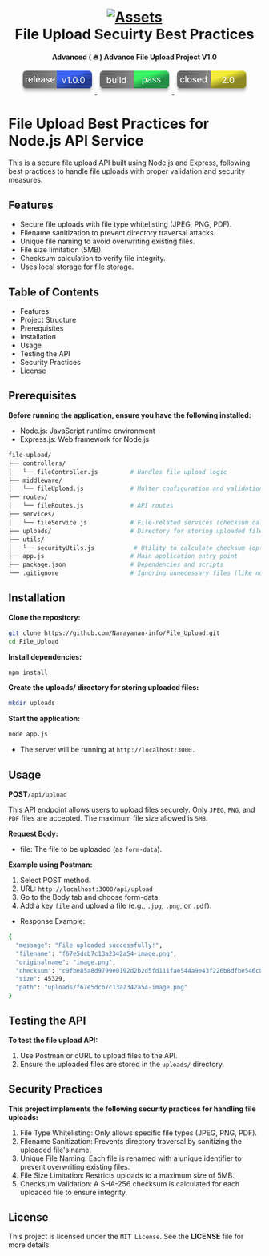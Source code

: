 <h1 align="center">
  <br>
  <a href="#"><img src="#" alt="Assets"></a>
  <br>
  File Upload Secuirty Best Practices  
  <br>
</h1>

<h4 align="center">Advanced ( 🔥 ) Advance File Upload Project V1.0</h4>  

<p align="center">
  <a href="#">
    <img src="assets/Frame 1.png" width="150" hifht="150">
  </a>
  <a href="#">
    <img src="assets/Frame 2.png" width="150" hifht="150">
  </a>
  <a href="#">
      <img src="assets/Frame 3.png" width="150" hifht="150">
  </a>
</p>

# File Upload Best Practices for Node.js API Service 

This is a secure file upload API built using Node.js and Express, following best practices to handle file uploads with proper validation and security measures.

## Features
* Secure file uploads with file type whitelisting (JPEG, PNG, PDF).
* Filename sanitization to prevent directory traversal attacks.
* Unique file naming to avoid overwriting existing files.
* File size limitation (5MB).
* Checksum calculation to verify file integrity.
* Uses local storage for file storage.

## Table of Contents

* Features
* Project Structure
* Prerequisites
* Installation
* Usage
* Testing the API
* Security Practices
* License


## Prerequisites
**Before running the application, ensure you have the following installed:**

* Node.js: JavaScript runtime environment
* Express.js: Web framework for Node.js


```bash
file-upload/
├── controllers/
│   └── fileController.js         # Handles file upload logic
├── middleware/
│   └── fileUpload.js             # Multer configuration and validation logic
├── routes/
│   └── fileRoutes.js             # API routes
├── services/
│   └── fileService.js            # File-related services (checksum calculation)
├── uploads/                      # Directory for storing uploaded files
├── utils/
│   └── securityUtils.js           # Utility to calculate checksum (optional)
├── app.js                        # Main application entry point
├── package.json                  # Dependencies and scripts
└── .gitignore                    # Ignoring unnecessary files (like node_modules)
```

## Installation

**Clone the repository:**
```bash
git clone https://github.com/Narayanan-info/File_Upload.git
cd File_Upload
```
**Install dependencies:**

```bash
npm install
```
**Create the uploads/ directory for storing uploaded files:**

```bash
mkdir uploads
```
**Start the application:**

```bash
node app.js
```

* The server will be running at `http://localhost:3000.`

## Usage

**POST**`/api/upload`

This API endpoint allows users to upload files securely. Only `JPEG`, `PNG`, and `PDF` files are accepted. The maximum file size allowed is `5MB`.

**Request Body:**
* file: The file to be uploaded (as `form-data`).

**Example using Postman:**

1. Select POST method.
2. URL: `http://localhost:3000/api/upload`
3. Go to the Body tab and choose form-data.
4. Add a key `file` and upload a file (e.g., `.jpg`, `.png`, or `.pdf`).

* Response Example:

```bash
{
  "message": "File uploaded successfully!",
  "filename": "f67e5dcb7c13a2342a54-image.png",
  "originalname": "image.png",
  "checksum": "c9fbe85a8d9799e0192d2b2d5fd111fae544a9e43f226b8dfbe546c8b5e8ff9e",
  "size": 45329,
  "path": "uploads/f67e5dcb7c13a2342a54-image.png"
}

```
## Testing the API
**To test the file upload API:**

1. Use Postman or cURL to upload files to the API.
2. Ensure the uploaded files are stored in the `uploads/` directory.

## Security Practices

**This project implements the following security practices for handling file uploads:**

1. File Type Whitelisting: Only allows specific file types (JPEG, PNG, PDF).
2. Filename Sanitization: Prevents directory traversal by sanitizing the uploaded file's name.
3. Unique File Naming: Each file is renamed with a unique identifier to prevent overwriting existing files.
4. File Size Limitation: Restricts uploads to a maximum size of 5MB.
5. Checksum Validation: A SHA-256 checksum is calculated for each uploaded file to ensure integrity.

## License

This project is licensed under the `MIT License`. See the **LICENSE** file for more details.
